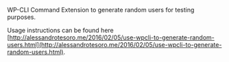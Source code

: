 WP-CLI Command Extension to generate random users for testing purposes.

Usage instructions can be found here [http://alessandrotesoro.me/2016/02/05/use-wpcli-to-generate-random-users.html](http://alessandrotesoro.me/2016/02/05/use-wpcli-to-generate-random-users.html).
